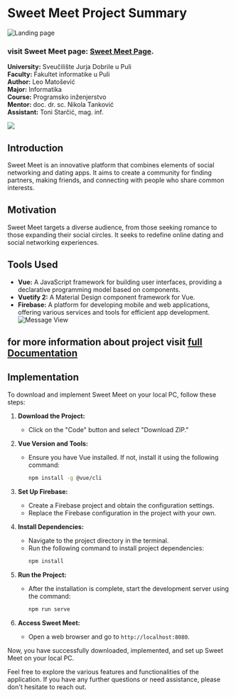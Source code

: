 # Sweet Meet Project Summary

![Landing page]([https://media.discordapp.net/attachments/913822778988331009/1418645743627141352/image.png?ex=68cee04e&is=68cd8ece&hm=c846b75b03962845be73b4fe655de77e022ee5d6a61895605b1dc5af1b432c2d&=&format=webp&quality=lossless&width=1480&height=933])
### **visit Sweet Meet page: [Sweet Meet Page](https://sweetmeet-app.netlify.app/ "Sweet Meet").**

**University:** Sveučilište Jurja Dobrile u Puli  
**Faculty:** Fakultet informatike u Puli  
**Author:** Leo Matošević  
**Major:** Informatika  
**Course:** Programsko inženjerstvo  
**Mentor:** doc. dr. sc. Nikola Tanković  
**Assistant:** Toni Starčić, mag. inf.  

![](https://cdn.discordapp.com/attachments/913822778988331009/1155475937673084938/sweet.gif)
## Introduction
Sweet Meet is an innovative platform that combines elements of social networking and dating apps. It aims to create a community for finding partners, making friends, and connecting with people who share common interests.

## Motivation
Sweet Meet targets a diverse audience, from those seeking romance to those expanding their social circles. It seeks to redefine online dating and social networking experiences.

## Tools Used
- **Vue:** A JavaScript framework for building user interfaces, providing a declarative programming model based on components.
- **Vuetify 2:** A Material Design component framework for Vue.
- **Firebase:** A platform for developing mobile and web applications, offering various services and tools for efficient app development.
![Message View](https://cdn.discordapp.com/attachments/913822778988331009/1155470901362573352/image_14.png)

## for more information about project visit **[full Documentation](https://github.com/HRyohni/Sweet-Meet/blob/main/documentation.md)**

## Implementation
To download and implement Sweet Meet on your local PC, follow these steps:
1. **Download the Project:**
   - Click on the "Code" button and select "Download ZIP."

2. **Vue Version and Tools:**
   - Ensure you have Vue installed. If not, install it using the following command:
     ```bash
     npm install -g @vue/cli
     ```

3. **Set Up Firebase:**
   - Create a Firebase project and obtain the configuration settings.
   - Replace the Firebase configuration in the project with your own.

4. **Install Dependencies:**
   - Navigate to the project directory in the terminal.
   - Run the following command to install project dependencies:
     ```bash
     npm install
     ```

5. **Run the Project:**
   - After the installation is complete, start the development server using the command:
     ```bash
     npm run serve
     ```

6. **Access Sweet Meet:**
   - Open a web browser and go to `http://localhost:8080`.

Now, you have successfully downloaded, implemented, and set up Sweet Meet on your local PC.

Feel free to explore the various features and functionalities of the application. If you have any further questions or need assistance, please don't hesitate to reach out.
